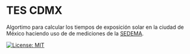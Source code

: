 # TES CDMX

Algortimo para calcular los tiempos de exposición solar en la ciudad de México haciendo uso de de mediciones de la [SEDEMA](http://www.aire.cdmx.gob.mx/default.php?opc=%27aKBhnmI=%27&opcion=bA==).

[![License: MIT](https://img.shields.io/badge/License-MIT-yellow.svg?style=flat-square)](https://opensource.org/licenses/MIT)
